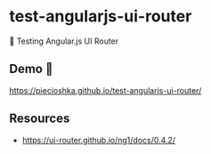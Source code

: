 # test-angularjs-ui-router

:ledger: Testing Angular.js UI Router

## Demo 🎉

<https://piecioshka.github.io/test-angularjs-ui-router/>

## Resources

* <https://ui-router.github.io/ng1/docs/0.4.2/>
